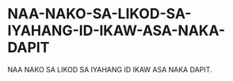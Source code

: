 # NAA-NAKO-SA-LIKOD-SA-IYAHANG-ID-IKAW-ASA-NAKA-DAPIT
NAA NAKO SA LIKOD SA IYAHANG ID IKAW ASA NAKA DAPIT.
